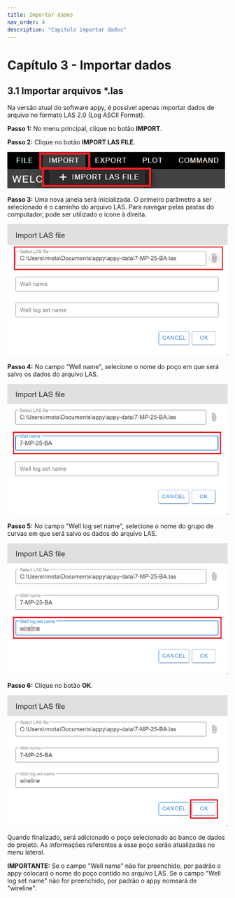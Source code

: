 ```yaml
---
title: Importar dados
nav_order: 4
description: "Capitulo importar dados"
---
```


# Capítulo 3 - Importar dados

## 3.1 Importar arquivos \*.las

Na versão atual do software appy, é possível apenas importar dados de
arquivo no formato LAS 2.0 (Log ASCII Format).

**Passo 1:** No menu principal, clique no botão **IMPORT**.

**Passo 2:** Clique no botão **IMPORT LAS FILE**.

![](data/images/image37.png)

**Passo 3:** Uma nova janela será inicializada. O primeiro parâmetro a
ser selecionado é o caminho do arquivo LAS. Para navegar pelas pastas do
computador, pode ser utilizado o ícone à direita.

![](data/images/image38.png)

**Passo 4:** No campo "Well name", selecione o nome do poço em que será
salvo os dados do arquivo LAS.

![](data/images/image39.png)

**Passo 5:** No campo "Well log set name", selecione o nome do grupo de
curvas em que será salvo os dados do arquivo LAS.

![](data/images/image42.png)

**Passo 6:** Clique no botão **OK**.

![](data/images/image8.png)

Quando finalizado, será adicionado o poço selecionado ao banco de dados
do projeto. As informações referentes a esse poço serão atualizadas no
menu lateral.

**IMPORTANTE:** Se o campo "Well name" não for preenchido, por padrão o
appy colocará o nome do poço contido no arquivo LAS. Se o campo "Well
log set name" não for preenchido, por padrão o appy nomeará de
"wireline".
